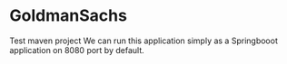 # GoldmanSachs
Test
maven project 
We can run this application simply as a Springbooot application on 8080 port by default. 
